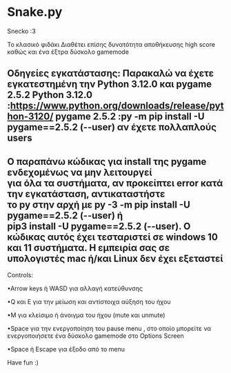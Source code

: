 # Snake.py
Snecko :3

Το κλασικό φιδάκι
Διαθέτει επίσης δυνατότητα αποθήκευσης high score καθώς και ένα έξτρα δύσκολο gamemode

Οδηγείες εγκατάστασης:
Παρακαλώ να έχετε εγκατεστημένη την Python 3.12.0 και pygame 2.5.2
Python 3.12.0 :https://www.python.org/downloads/release/python-3120/
pygame 2.5.2  :py -m pip install -U pygame==2.5.2 (--user) αν έχετε πολλαπλούς users
---------------------------------------------------------------------------------------
Ο παραπάνω κώδικας για install της pygame ενδεχομένως να μην λειτουργεί                
για όλα τα συστήματα, αν προκείπτει error κατά την εγκατάσταση, αντικαταστήστε         
το py στην αρχή με py -3  -m pip install -U pygame==2.5.2 (--user) ή                   
pip3 install -U pygame==2.5.2 (--user). Ο κώδικας αυτός έχει τεσταριστεί σε windows 10 
και 11 συστήματα. Η εμπειρία σας σε υπολογιστές mac ή/και Linux δεν έχει εξεταστεί     
---------------------------------------------------------------------------------------
Controls:

•Arrow keys ή WASD για αλλαγή κατεύθυνσης

•Q και E για την μείωση και αντίστοιχα αύξηση του ήχου

•M για κλείσιμο ή άνοιγμα του ήχου (mute και unmute) 

•Space για την ενεργοποίηση του pause menu , στο οποίο μπορείτε να ενεργοποιήσετε ένα δύσκολο gamemode στο Options Screen

•Space ή Escape για έξοδο από το menu

Have fun :)
